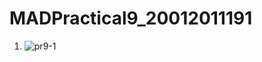 # MADPractical9_20012011191
1. ![pr9-1](https://user-images.githubusercontent.com/110656428/201521432-47c4cac7-f766-43e2-b27b-9fbdebcab7c9.jpg)
